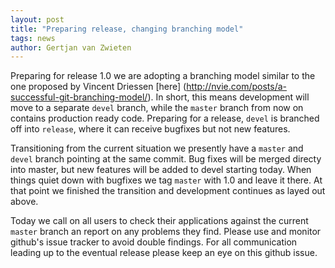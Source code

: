 ```yaml
---
layout: post
title: "Preparing release, changing branching model"
tags: news
author: Gertjan van Zwieten
---
```


Preparing for release 1.0 we are adopting a branching model similar to the one
proposed by Vincent Driessen [here]
(http://nvie.com/posts/a-successful-git-branching-model/). In short, this means
development will move to a separate `devel` branch, while the `master` branch
from now on contains production ready code. Preparing for a release, `devel` is
branched off into `release`, where it can receive bugfixes but not new features.

Transitioning from the current situation we presently have a `master` and
`devel` branch pointing at the same commit. Bug fixes will be merged directy
into master, but new features will be added to devel starting today. When things
quiet down with bugfixes we tag `master` with 1.0 and leave it there. At that
point we finished the transition and development continues as layed out above.

Today we call on all users to check their applications against the current
`master` branch an report on any problems they find. Please use and monitor
github's issue tracker to avoid double findings. For all communication leading
up to the eventual release please keep an eye on this github issue.

